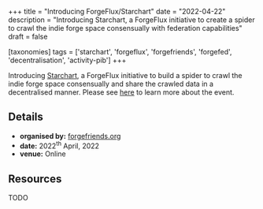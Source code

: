 +++
title = "Introducing ForgeFlux/Starchart"
date = "2022-04-22"
description = "Introducing Starchart, a ForgeFlux initiative to create a spider to crawl the indie forge space consensually with federation capabilities"
draft = false

[taxonomies]
tags = ['starchart', 'forgeflux', 'forgefriends', 'forgefed', 'decentralisation', 'activity-pib']
+++

Introducing [Starchart](https://github.com/forgeflux-org/starchart), a
ForgeFlux initiative to build a spider to crawl the indie forge space
consensually and share the crawled data in a decentralised manner.
Please see
[here](https://forum.forgefriends.org/t/forgefriends-monthly-update-april-22st-2022-5pm-6pm-utc-2/673)
to learn more about the event.

## Details

-   **organised by:** [forgefriends.org](https://forgefriends.org)
-   **date:** 2022<sup>th</sup> April, 2022
-   **venue:** Online

## Resources

TODO
